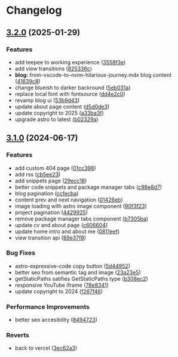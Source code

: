# Changelog

## [3.2.0](https://github.com/albugowy15/bughowi.com/compare/v3.1.0...v3.2.0) (2025-01-29)


### Features

* add teepee to working experience ([3558f3e](https://github.com/albugowy15/bughowi.com/commit/3558f3e793a43bd3cdcb1bcf3ce5789e896dd1da))
* add view transitions ([825336c](https://github.com/albugowy15/bughowi.com/commit/825336cc1bd6caee37bc910e821483558133e71e))
* **blog:** from-vscode-to-nvim-hilarious-journey.mdx blog content ([41639c8](https://github.com/albugowy15/bughowi.com/commit/41639c8ee52dbfa364dbc85ce80bd7c385abbc59))
* change blueish to darker backround ([5eb031a](https://github.com/albugowy15/bughowi.com/commit/5eb031a254a623b617ffa6bb1a6453599976ca9f))
* replace local font with fontsource ([dd4e2c0](https://github.com/albugowy15/bughowi.com/commit/dd4e2c01162d4bf59e8f747262e8069c53c0d6e8))
* revamp blog ui ([53b9d43](https://github.com/albugowy15/bughowi.com/commit/53b9d430e6a56109a55cd7aeff2cce411e99d397))
* update about page content ([d5d0de3](https://github.com/albugowy15/bughowi.com/commit/d5d0de3196d40b102702a9dc095fadcf038a10f4))
* update copyright to 2025 ([a33ba3f](https://github.com/albugowy15/bughowi.com/commit/a33ba3f01d732670e30db1c357e9ffc3d12b0008))
* upgrade astro to latest ([b02329a](https://github.com/albugowy15/bughowi.com/commit/b02329a98d8d6b93e2095aaaab70785d86aaf167))

## [3.1.0](https://github.com/albugowy15/bughowi.com/compare/3.0.0...v3.1.0) (2024-06-17)


### Features

* add custom 404 page ([01cc398](https://github.com/albugowy15/bughowi.com/commit/01cc398bd9bba75d29914db12abe899a2ddbd049))
* add rss ([cb5ee23](https://github.com/albugowy15/bughowi.com/commit/cb5ee23f8d4f405d4513b24b8c453f890dd2c84b))
* add snippets page ([29ecc18](https://github.com/albugowy15/bughowi.com/commit/29ecc1802dd8cb8f983c66c9d26b2e15d2fa050f))
* better code snippets and package manager tabs ([c98e8d7](https://github.com/albugowy15/bughowi.com/commit/c98e8d70ad773b42eafe547c054da8f70597939a))
* blog pagination ([ccfecba](https://github.com/albugowy15/bughowi.com/commit/ccfecbacf0e1dcc2de5511f5298b0fef40615dee))
* content prev and next navigation ([01426eb](https://github.com/albugowy15/bughowi.com/commit/01426ebb67edaa9bfc6c7c71c2ba0f102a14e6f3))
* image loading with astro image component ([90f3f23](https://github.com/albugowy15/bughowi.com/commit/90f3f23e8c1a06795df0919e91521bd2ec391a5d))
* project pagination ([4429925](https://github.com/albugowy15/bughowi.com/commit/4429925b91c692c646d31a8864b9bc6f37e97682))
* remove package manager tabs component ([b7305ba](https://github.com/albugowy15/bughowi.com/commit/b7305ba6a237f1326504b97994ccc78e331eed40))
* update cv and about page ([c606604](https://github.com/albugowy15/bughowi.com/commit/c606604c8292fdc19276d63bbd26ad7947a2a914))
* update home intro and about me ([0811eef](https://github.com/albugowy15/bughowi.com/commit/0811eefaa4fc15ca8df02ed68b27736a19280c1c))
* view transition api ([89e37f8](https://github.com/albugowy15/bughowi.com/commit/89e37f8e446292f067bc2945a909a95f882ce629))


### Bug Fixes

* astro-expressive-code copy button ([5d44952](https://github.com/albugowy15/bughowi.com/commit/5d44952b71a597cdfa27649e026f80fc85b8cd25))
* better seo from semantic tag and image ([23a23e5](https://github.com/albugowy15/bughowi.com/commit/23a23e50c68feff772530115c92a042b82702746))
* getStaticPaths satifies GetStaticPaths type ([b308ec2](https://github.com/albugowy15/bughowi.com/commit/b308ec2afb778345eb74175eefd08ebc1f2e5775))
* responsive YouTube iframe ([78e8341](https://github.com/albugowy15/bughowi.com/commit/78e83411faacadf9214961dc538a9e1ed62e806b))
* update copyright to 2024 ([f267f46](https://github.com/albugowy15/bughowi.com/commit/f267f46e79fcaa9f6127c1b289e5fc87f11bdf92))


### Performance Improvements

* better seo accesibility ([8494723](https://github.com/albugowy15/bughowi.com/commit/8494723642a49adb48ec43533e6ffb7e4ebc0bc7))


### Reverts

* back to vercel ([3ec62a3](https://github.com/albugowy15/bughowi.com/commit/3ec62a3188921ab4cf0580e16c507ec837613065))
